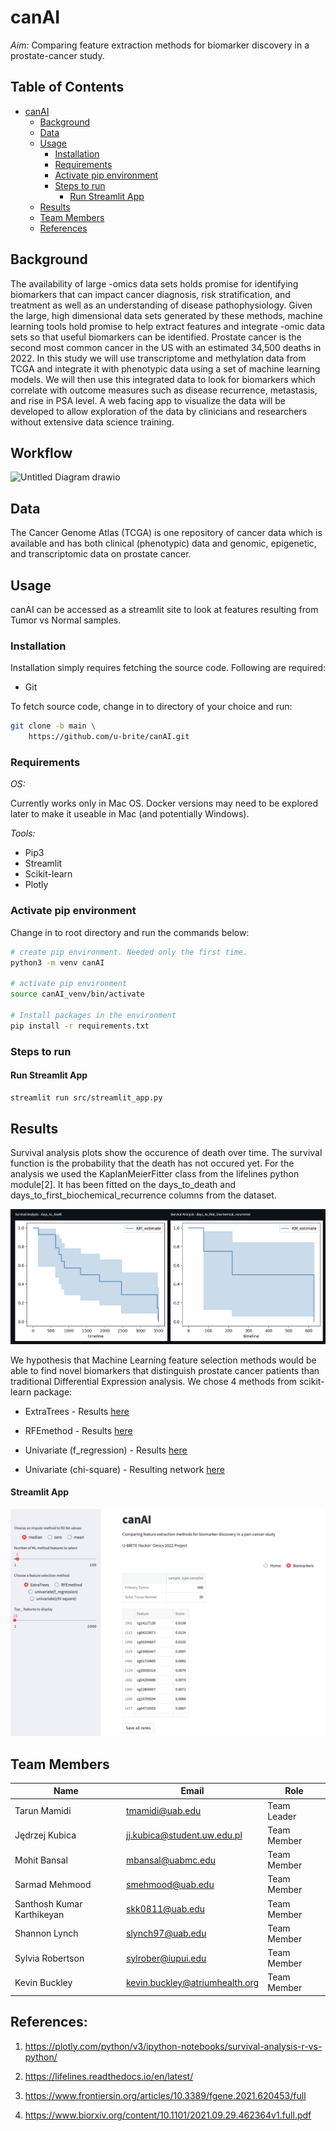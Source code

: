 # canAI

*Aim:* Comparing feature extraction methods for biomarker discovery in a prostate-cancer study.

## Table of Contents

- [canAI](#canai)
    - [Background](#background)
    - [Data](#data)
    - [Usage](#usage)
        - [Installation](#installation)
        - [Requirements](#requirements)
        - [Activate pip environment](#activate-conda-environment)
        - [Steps to run ](#steps-to-run)
            - [Run Streamlit App](#run-streamlit-app)
    - [Results](#results)
    - [Team Members](#team-members)
    - [References](#references)

## Background

The availability of large -omics data sets holds promise for identifying biomarkers that can impact cancer diagnosis,
risk stratification, and treatment as well as an understanding of disease pathophysiology. Given the large, high
dimensional data sets generated by these methods, machine learning tools hold promise to help extract features and
integrate -omic data sets so that useful biomarkers can be identified.  Prostate cancer is the second most common cancer
in the US with an estimated 34,500 deaths in 2022. In this study we will use transcriptome and methylation data from
TCGA and integrate it with phenotypic data using a set of machine learning models.  We will then use this integrated
data to look for biomarkers which correlate with outcome measures such as disease recurrence, metastasis, and rise in
PSA level. A web facing app to visualize the data will be developed to allow exploration of the data by clinicians and
researchers without extensive data science training.

## Workflow

![Untitled Diagram drawio](https://user-images.githubusercontent.com/82537630/183267870-d89dc474-dd5d-4917-a70a-0697547ff524.png)

## Data

The Cancer Genome Atlas (TCGA) is one repository of cancer data
which is available and has both clinical (phenotypic) data and genomic, epigenetic, and transcriptomic data on prostate
cancer.

## Usage

canAI can be accessed as a streamlit site to look at features resulting from Tumor vs Normal samples.

### Installation

Installation simply requires fetching the source code. Following are required:

- Git

To fetch source code, change in to directory of your choice and run:

```sh
git clone -b main \
    https://github.com/u-brite/canAI.git
```

### Requirements

*OS:*

Currently works only in Mac OS. Docker versions may need to be explored later to make it useable in Mac (and
potentially Windows).

*Tools:*

- Pip3
- Streamlit
- Scikit-learn
- Plotly

### Activate pip environment

Change in to root directory and run the commands below:

```sh
# create pip environment. Needed only the first time.
python3 -m venv canAI

# activate pip environment
source canAI_venv/bin/activate

# Install packages in the environment
pip install -r requirements.txt
```

### Steps to run

#### Run Streamlit App

```sh
streamlit run src/streamlit_app.py
```

## Results

Survival analysis plots show the occurence of death over time. The survival function is the probability that the death
has not occured yet. For the analysis we used the KaplanMeierFitter class from the lifelines python module[2]. It has
been fitted on the days_to_death and days_to_first_biochemical_recurrence columns from the dataset.

![Survival plots](results/survival.png)


We hypothesis that Machine Learning feature selection methods would be able to find novel biomarkers that distinguish
prostate cancer patients than traditional Differential Expression analysis. We chose 4 methods from scikit-learn
package:

* ExtraTrees - Results [here](results/feature_importance_readme.md)

* RFEmethod - Results [here](results/rfe_readme.md)

* Univariate (f_regression) - Results [here](results/univariateFregress.md)

* Univariate (chi-square) - Resulting network [here](results/STRING-Chi2-PC-pathway-genes.svg)

#### Streamlit App
![Streamlit screenshot](results/result_page.png)



## Team Members


|Name | Email | Role |
----|--|--|
|Tarun Mamidi               | tmamidi@uab.edu                   | Team Leader |
|Jędrzej Kubica             |	jj.kubica@student.uw.edu.pl     | Team Member |
|Mohit Bansal               |	mbansal@uabmc.edu               | Team Member |
|Sarmad Mehmood             |	smehmood@uab.edu                | Team Member |
|Santhosh Kumar Karthikeyan | skk0811@uab.edu                   | Team Member |
|Shannon Lynch              |	slynch97@uab.edu                | Team Member |
|Sylvia Robertson           |	sylrober@iupui.edu              | Team Member |
|Kevin Buckley              |	kevin.buckley@atriumhealth.org  | Team Member |

## References:
1. https://plotly.com/python/v3/ipython-notebooks/survival-analysis-r-vs-python/

2. https://lifelines.readthedocs.io/en/latest/

3. https://www.frontiersin.org/articles/10.3389/fgene.2021.620453/full

4. https://www.biorxiv.org/content/10.1101/2021.09.29.462364v1.full.pdf
